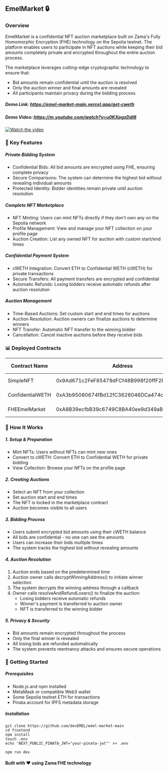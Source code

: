 ## EmelMarket 🔒

### Overview

EmelMarket is a confidential NFT auction marketplace built on Zama's Fully Homomorphic Encryption (FHE) technology on the Sepolia testnet. The platform enables users to participate in NFT auctions while keeping their bid amounts completely private and encrypted throughout the entire auction process.

The marketplace leverages cutting-edge cryptographic technology to ensure that:
- Bid amounts remain confidential until the auction is resolved
- Only the auction winner and final amounts are revealed
- All participants maintain privacy during the bidding process

##### Demo Link: https://emel-market-main.vercel.app/get-cweth

##### Demo Video: https://m.youtube.com/watch?v=u0KXpgzDdI8

[![Watch the video](https://img.youtube.com/vi/u0KXpgzDdI8/maxresdefault.jpg)](https://www.youtube.com/watch?v=u0KXpgzDdI8)

### 🌟 Key Features

##### Private Bidding System
- Confidential Bids: All bid amounts are encrypted using FHE, ensuring complete privacy
- Secure Comparisons: The system can determine the highest bid without revealing individual amounts
- Protected Identity: Bidder identities remain private until auction resolution

##### Complete NFT Marketplace
- NFT Minting: Users can mint NFTs directly if they don't own any on the Sepolia network
- Profile Management: View and manage your NFT collection on your profile page
- Auction Creation: List any owned NFT for auction with custom start/end times

##### Confidential Payment System
- cWETH Integration: Convert ETH to Confidential WETH (cWETH) for private transactions
- Secure Transfers: All payment transfers are encrypted and confidential
- Automatic Refunds: Losing bidders receive automatic refunds after auction resolution

##### Auction Management
- Time-Based Auctions: Set custom start and end times for auctions
- Auction Resolution: Auction owners can finalize auctions to determine winners
- NFT Transfer: Automatic NFT transfer to the winning bidder
- Cancellation: Cancel inactive auctions before they receive bids


### 📊 Deployed Contracts

| Contract Name | Address | Explorer Link |
|---------------|---------|---------------|
| SimpleNFT | 0x9Ad671c2FeF85479dFCf48B998f20ffF2E6625fE | [View on Etherscan](https://sepolia.etherscan.io/address/0x9Ad671c2FeF85479dFCf48B998f20ffF2E6625fE) |
| ConfidentialWETH | 0xA3b95080674fBd12fC3626046DCa474c48d012d8 | [View on Etherscan](https://sepolia.etherscan.io/address/0xA3b95080674fBd12fC3626046DCa474c48d012d8) |
| FHEEmelMarket | 0xA8B39ecfbB39c6749C8BA40ee9d349aB844F93cE | [View on Etherscan](https://sepolia.etherscan.io/address/0xA8B39ecfbB39c6749C8BA40ee9d349aB844F93cE) |

### 🔄 How It Works

##### 1. Setup & Preparation
- Mint NFTs: Users without NFTs can mint new ones
- Convert to cWETH: Convert ETH to Confidential WETH for private bidding
- View Collection: Browse your NFTs on the profile page

##### 2. Creating Auctions
- Select an NFT from your collection
- Set auction start and end times
- The NFT is locked in the marketplace contract
- Auction becomes visible to all users

##### 3. Bidding Process
- Users submit encrypted bid amounts using their cWETH balance
- All bids are confidential - no one can see the amounts
- Users can increase their bids multiple times
- The system tracks the highest bid without revealing amounts

##### 4. Auction Resolution
1. Auction ends based on the predetermined time
2. Auction owner calls decryptWinningAddress() to initiate winner selection
3. The system decrypts the winning address through a callback
4. Owner calls resolveAndRefundLosers() to finalize the auction:
   - Losing bidders receive automatic refunds
   - Winner's payment is transferred to auction owner
   - NFT is transferred to the winning bidder
##### 5. Privacy & Security
- Bid amounts remain encrypted throughout the process
- Only the final winner is revealed
- All losing bids are refunded automatically
- The system prevents reentrancy attacks and ensures secure operations

### 🚀 Getting Started

##### Prerequisites
- Node.js and npm installed
- MetaMask or compatible Web3 wallet
- Some Sepolia testnet ETH for transactions
- Pinata account for IPFS metadata storage

##### Installation

```
git clone https://github.com/devEMEL/emel-market-main
cd frontend
npm install
touch .env
echo 'NEXT_PUBLIC_PINATA_JWT="your-pinata-jwt"' >> .env

npm run dev
```

#### Built with ❤️ using Zama FHE technology
